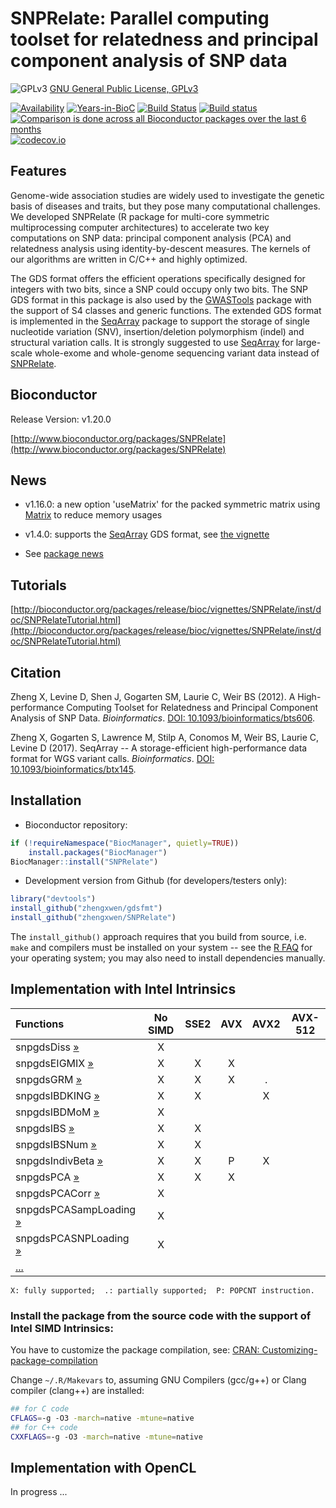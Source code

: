 SNPRelate: Parallel computing toolset for relatedness and principal component analysis of SNP data
====

![GPLv3](http://www.gnu.org/graphics/gplv3-88x31.png)
[GNU General Public License, GPLv3](http://www.gnu.org/copyleft/gpl.html)

[![Availability](http://www.bioconductor.org/shields/availability/release/SNPRelate.svg)](http://www.bioconductor.org/packages/release/bioc/html/SNPRelate.html)
[![Years-in-BioC](http://www.bioconductor.org/shields/years-in-bioc/SNPRelate.svg)](http://www.bioconductor.org/packages/release/bioc/html/SNPRelate.html)
[![Build Status](https://travis-ci.org/zhengxwen/SNPRelate.png)](https://travis-ci.org/zhengxwen/SNPRelate)
[![Build status](https://ci.appveyor.com/api/projects/status/odo1jcrxg65k748g?svg=true)](https://ci.appveyor.com/project/zhengxwen/snprelate)
[![Comparison is done across all Bioconductor packages over the last 6 months](http://www.bioconductor.org/shields/downloads/SNPRelate.svg)](http://www.bioconductor.org/packages/release/bioc/html/SNPRelate.html)
[![codecov.io](https://codecov.io/github/Bioconductor-mirror/SNPRelate/coverage.svg?branch=master)](https://codecov.io/github/Bioconductor-mirror/SNPRelate?branch=master)


## Features

Genome-wide association studies are widely used to investigate the genetic basis of diseases and traits, but they pose many computational challenges. We developed SNPRelate (R package for multi-core symmetric multiprocessing computer architectures) to accelerate two key computations on SNP data: principal component analysis (PCA) and relatedness analysis using identity-by-descent measures. The kernels of our algorithms are written in C/C++ and highly optimized.

The GDS format offers the efficient operations specifically designed for integers with two bits, since a SNP could occupy only two bits. The SNP GDS format in this package is also used by the [GWASTools](http://bioconductor.org/packages/GWASTools) package with the support of S4 classes and generic functions. The extended GDS format is implemented in the [SeqArray](https://github.com/zhengxwen/SeqArray) package to support the storage of single nucleotide variation (SNV), insertion/deletion polymorphism (indel) and structural variation calls. It is strongly suggested to use [SeqArray](https://github.com/zhengxwen/SeqArray) for large-scale whole-exome and whole-genome sequencing variant data instead of [SNPRelate](https://github.com/zhengxwen/SNPRelate).


## Bioconductor

Release Version: v1.20.0

[http://www.bioconductor.org/packages/SNPRelate](http://www.bioconductor.org/packages/SNPRelate)


## News

* v1.16.0: a new option 'useMatrix' for the packed symmetric matrix using [Matrix](https://cran.r-project.org/web/packages/Matrix/index.html) to reduce memory usages

* v1.4.0: supports the [SeqArray](http://bioconductor.org/packages/SeqArray) GDS format, see [the vignette](http://www.bioconductor.org/packages/release/bioc/vignettes/SeqArray/inst/doc/R_Integration.html#integration-with-snprelate)

* See [package news](NEWS)


## Tutorials

[http://bioconductor.org/packages/release/bioc/vignettes/SNPRelate/inst/doc/SNPRelateTutorial.html](http://bioconductor.org/packages/release/bioc/vignettes/SNPRelate/inst/doc/SNPRelateTutorial.html)


## Citation

Zheng X, Levine D, Shen J, Gogarten SM, Laurie C, Weir BS (2012). A High-performance Computing Toolset for Relatedness and Principal Component Analysis of SNP Data. *Bioinformatics*. [DOI: 10.1093/bioinformatics/bts606](http://dx.doi.org/10.1093/bioinformatics/bts606).

Zheng X, Gogarten S, Lawrence M, Stilp A, Conomos M, Weir BS, Laurie C, Levine D (2017). SeqArray -- A storage-efficient high-performance data format for WGS variant calls. *Bioinformatics*. [DOI: 10.1093/bioinformatics/btx145](http://dx.doi.org/10.1093/bioinformatics/btx145).


## Installation

* Bioconductor repository:
```R
if (!requireNamespace("BiocManager", quietly=TRUE))
    install.packages("BiocManager")
BiocManager::install("SNPRelate")
```

* Development version from Github (for developers/testers only):
```R
library("devtools")
install_github("zhengxwen/gdsfmt")
install_github("zhengxwen/SNPRelate")
```
The `install_github()` approach requires that you build from source, i.e. `make` and compilers must be installed on your system -- see the [R FAQ](http://cran.r-project.org/faqs.html) for your operating system; you may also need to install dependencies manually.



## Implementation with Intel Intrinsics

| Functions             | No SIMD | SSE2 | AVX | AVX2 | AVX-512 |
|:----------------------|:-------:|:----:|:---:|:----:|:-------:|
| snpgdsDiss [»](https://rdrr.io/bioc/SNPRelate/man/snpgdsDiss.html)                    | X |
| snpgdsEIGMIX [»](http://rdrr.io/bioc/SNPRelate/man/snpgdsEIGMIX.html)                 | X | X | X |
| snpgdsGRM [»](http://rdrr.io/bioc/SNPRelate/man/snpgdsGRM.html)                       | X | X | X | . |
| snpgdsIBDKING [»](http://rdrr.io/bioc/SNPRelate/man/snpgdsIBDKING.html)               | X | X |   | X |
| snpgdsIBDMoM [»](http://rdrr.io/bioc/SNPRelate/man/snpgdsIBDMoM.html)                 | X |
| snpgdsIBS [»](http://rdrr.io/bioc/SNPRelate/man/snpgdsIBS.html)                       | X | X |
| snpgdsIBSNum [»](http://rdrr.io/bioc/SNPRelate/man/snpgdsIBSNum.html)                 | X | X |
| snpgdsIndivBeta [»](http://rdrr.io/bioc/SNPRelate/man/snpgdsIndivBeta.html)           | X | X | P | X |
| snpgdsPCA [»](http://rdrr.io/bioc/SNPRelate/man/snpgdsPCA.html)                       | X | X | X |
| snpgdsPCACorr [»](http://rdrr.io/bioc/SNPRelate/man/snpgdsPCACorr.html)               | X |
| snpgdsPCASampLoading [»](http://rdrr.io/bioc/SNPRelate/man/snpgdsPCASampLoading.html) | X |
| snpgdsPCASNPLoading [»](http://rdrr.io/bioc/SNPRelate/man/snpgdsPCASNPLoading.html)   | X |
| [...](http://rdrr.io/bioc/SNPRelate/man) |

`X: fully supported;  .: partially supported;  P: POPCNT instruction.`


### Install the package from the source code with the support of Intel SIMD Intrinsics:

You have to customize the package compilation, see: [CRAN: Customizing-package-compilation](http://cran.r-project.org/doc/manuals/r-release/R-admin.html#Customizing-package-compilation)

Change `~/.R/Makevars` to, assuming GNU Compilers (gcc/g++) or Clang compiler (clang++) are installed:
```sh
## for C code
CFLAGS=-g -O3 -march=native -mtune=native
## for C++ code
CXXFLAGS=-g -O3 -march=native -mtune=native
```


## Implementation with OpenCL

In progress ...
